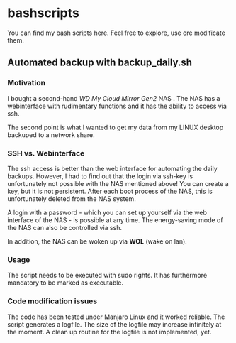 # bashscripts
You can find my bash scripts here. Feel free to explore, use ore modificate them.

## Automated backup with backup_daily.sh

### Motivation
I bought a second-hand *WD My Cloud Mirror Gen2* NAS .
The NAS has a webinterface with rudimentary functions and it has the ability to access via ssh.

The second point is what I wanted to get my data from my LINUX desktop backuped to a network share.

### SSH vs. Webinterface

The ssh access is better than the web interface for automating the daily backups.
However, I had to find out that the login via ssh-key is unfortunately not possible with the NAS mentioned above!
You can create a key, but it is not persistent. After each boot process of the NAS, this is unfortunately deleted from the NAS system.

A login with a password - which you can set up yourself via the web interface of the NAS - is possible at any time.
The energy-saving mode of the NAS can also be controlled via ssh.

In addition, the NAS can be woken up via **WOL** (wake on lan).

### Usage
The script needs to be executed with sudo rights.
It has furthermore mandatory to be marked as executable.

### Code modification issues
The code has been tested under Manjaro Linux and it worked reliable.
The script generates a logfile. The size of the logfile may increase infinitely at the moment.
A clean up routine for the logfile is not implemented, yet.
